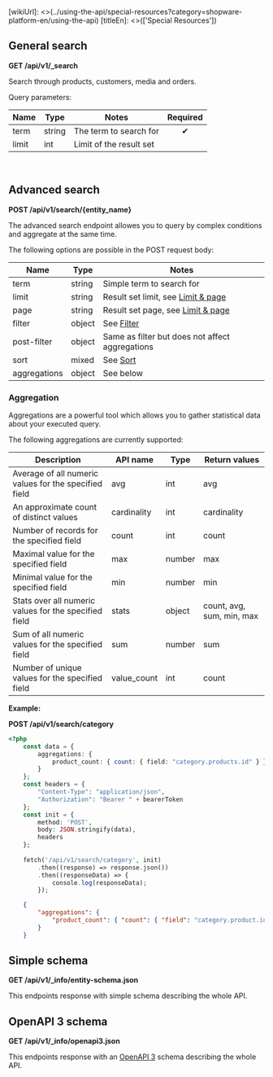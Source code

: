 [wikiUrl]: <>(../using-the-api/special-resources?category=shopware-platform-en/using-the-api)
[titleEn]: <>(['Special Resources'])
## General search

**GET /api/v1/_search**

Search through products, customers, media and orders.

Query parameters:

| Name  | Type   | Notes                   | Required |
| ----- | ------ | ----------------------- | :------: |
| term  | string | The term to search for  |    ✔     |
| limit | int    | Limit of the result set |          |

 

## Advanced search

**POST /api/v1/search/{entity\_name}**

The advanced search endpoint allowes you to query by complex conditions
and aggregate at the same time.

The following options are possible in the POST request
body:

| Name         | Type   | Notes                                                                                                                  |
| ------------ | ------ | ---------------------------------------------------------------------------------------------------------------------- |
| term         | string | Simple term to search for                                                                                              |
| limit        | string | Result set limit, see [Limit & page](./50-filter-search-limit.md#limit-and-page) |
| page         | string | Result set page, see [Limit & page](./50-filter-search-limit.md#limit-and-page)  |
| filter       | object | See [Filter](./50-filter-search-limit.mdi#filter)                                 |
| post-filter  | object | Same as filter but does not affect aggregations                                                                        |
| sort         | mixed  | See [Sort](./50-filter-search-limit.md#sort)                                     |
| aggregations | object | See below                                                                                                              |

### Aggregation

Aggregations are a powerful tool which allows you to gather statistical
data about your executed query.

The following aggregations are currently
supported:

| Description                                           | API name     | Type   | Return values             |
| ----------------------------------------------------- | ------------ | ------ | ------------------------- |
| Average of all numeric values for the specified field | avg          | int    | avg                       |
| An approximate count of distinct values               | cardinality  | int    | cardinality               |
| Number of records for the specified field             | count        | int    | count                     |
| Maximal value for the specified field                 | max          | number | max                       |
| Minimal value for the specified field                 | min          | number | min                       |
| Stats over all numeric values for the specified field | stats        | object | count, avg, sum, min, max |
| Sum of all numeric values for the specified field     | sum          | number | sum                       |
| Number of unique values for the specified field       | value\_count | int    | count                     |

**Example:**

**POST /api/v1/search/category**


```php
<?php
    const data = {
        aggregations: {
            product_count: { count: { field: "category.products.id" } }
        }
    };
    const headers = { 
        "Content-Type": "application/json",
        "Authorization": "Bearer " + bearerToken
    };
    const init = {
        method: 'POST',
        body: JSON.stringify(data),
        headers
    };
    
    fetch('/api/v1/search/category', init)
        .then((response) => response.json())
        .then((responseData) => {
            console.log(responseData);
        });
```

```json
    {
        "aggregations": {
            "product_count": { "count": { "field": "category.product.id" } }
        }
    }
```

## Simple schema

**GET /api/v1/_info/entity-schema.json**

This endpoints response with simple schema describing the whole API.

## OpenAPI 3 schema

**GET /api/v1/_info/openapi3.json**

This endpoints response with an
[OpenAPI 3](https://github.com/OAI/OpenAPI-Specification/blob/master/versions/3.0.1.md)
schema describing the whole API. 
